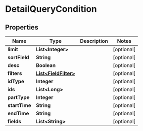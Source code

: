 

# DetailQueryCondition


## Properties

Name | Type | Description | Notes
------------ | ------------- | ------------- | -------------
**limit** | **List&lt;Integer&gt;** |  |  [optional]
**sortField** | **String** |  |  [optional]
**desc** | **Boolean** |  |  [optional]
**filters** | [**List&lt;FieldFilter&gt;**](FieldFilter.md) |  |  [optional]
**idType** | **Integer** |  |  [optional]
**ids** | **List&lt;Long&gt;** |  |  [optional]
**partType** | **Integer** |  |  [optional]
**startTime** | **String** |  |  [optional]
**endTime** | **String** |  |  [optional]
**fields** | **List&lt;String&gt;** |  |  [optional]



